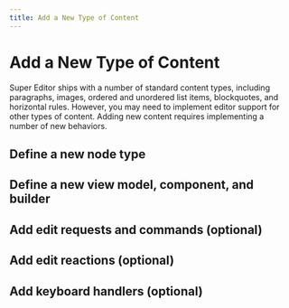 ```yaml
---
title: Add a New Type of Content
---
```

# Add a New Type of Content
Super Editor ships with a number of standard content types, including paragraphs, images, ordered
and unordered list items, blockquotes, and horizontal rules. However, you may need to implement
editor support for other types of content. Adding new content requires implementing a number
of new behaviors.

## Define a new node type

## Define a new view model, component, and builder

## Add edit requests and commands (optional)

## Add edit reactions (optional)

## Add keyboard handlers (optional)
